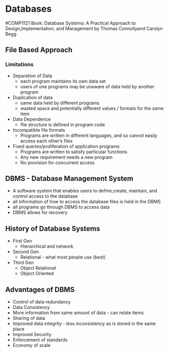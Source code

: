 # Databases
#COMP1121
Book: Database Systems: A Practical Approach to Design,Implementation, and Management by Thomas Connollyand Carolyn Begg
## File Based Approach
### Limitations
- Separation of Data
	- each program maintains its own data set
	- users of one programs may be unaware of data held by another program
- Duplication of data
	- same data held by different programs
	- wasted space and potentially different values / formats for the same item
- Data Dependence
	- file structure is defined in program code
- Incompatible file formats
	- Programs are written in different languages, and so cannot easily access each other’s files
- Fixed queries/proliferation of application programs
	- Programs are written to satisfy particular functions
	- Any new requirement needs a new program
	- No provision for concurrent access

## DBMS - Database Management System
- A software system that enables users to define,create, maintain, and control access to the database
- all information of how to access the database files is held in the DBMS
- all programs go through DBMS to access data
- DBMS allows for recovery

## History of Database Systems
- First Gen
	- Hierarchical and network
- Second Gen
	- Relational    - what most people use (best)
- Third Gen
	- Object Relational
	- Object Oriented

## Advantages of DBMS
- Control of data redundancy
- Data Consistency
- More information from same amount of data - can relate items
- Sharing of data
- Improved data integrity - less inconsistency as is stored in the same place
- Improved Security
- Enforcement of standards
- Economy of scale
